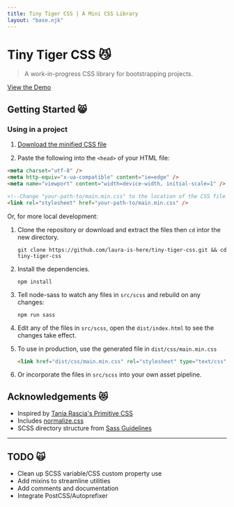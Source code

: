 ```yaml
---
title: Tiny Tiger CSS | A Mini CSS Library
layout: "base.njk"
---
```


# Tiny Tiger CSS 😼

> A work-in-progress CSS library for bootstrapping projects.

[View the Demo](https://laura-is-here.github.io/tiny-tiger-css/test/)

## Getting Started 😸

### Using in a project

1. [Download the minified CSS file](https://github.com/laura-is-here/tiny-tiger-css/dist/css/main.min.css)

2. Paste the following into the `<head>` of your HTML file:

```html
<meta charset="utf-8" />
<meta http-equiv="x-ua-compatible" content="ie=edge" />
<meta name="viewport" content="width=device-width, initial-scale=1" />

<!--Change "your-path-to/main.min.css" to the location of the CSS file in your project-->
<link rel="stylesheet" href="your-path-to/main.min.css" />
```

Or, for more local development:

1. Clone the repository or download and extract the files then `cd` intor the new directory.

   ```shell
   git clone https://github.com/laura-is-here/tiny-tiger-css.git && cd tiny-tiger-css
   ```

2. Install the dependencies.

   ```shell
   npm install
   ```

3. Tell node-sass to watch any files in `src/scss` and rebuild on any changes:

   ```shell
   npm run sass
   ```

4. Edit any of the files in `src/scss`, open the `dist/index.html` to see the changes take effect.

5. To use in production, use the generated file in `dist/css/main.min.css`

   ```html
   <link href="dist/css/main.min.css" rel="stylesheet" type="text/css" />
   ```

6. Or incorporate the files in `src/scss` into your own asset pipeline.

## Acknowledgements 😻

- Inspired by [Tania Rascia's Primitive CSS](https://taniarascia.github.io/primitive)
- Includes [normalize.css](https://necolas.github.io/normalize.css/)
- SCSS directory structure from [Sass Guidelines](https://sass-guidelin.es/)

---

## TODO 🙀

- Clean up SCSS variable/CSS custom property use
- Add mixins to streamline utilities
- Add comments and documentation
- Integrate PostCSS/Autoprefixer
